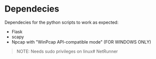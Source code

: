 # Dependecies
Dependecies for the python scripts to work as expected:
- Flask
- scapy
- Npcap with "WinPcap API-compatible mode" (FOR WINDOWS ONLY)

> NOTE: Needs sudo privileges on linux#   N e t R u n n e r  
 